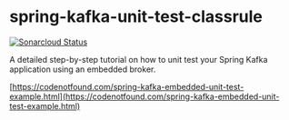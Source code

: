 # spring-kafka-unit-test-classrule

[![Sonarcloud Status](https://sonarcloud.io/api/project_badges/measure?project=com.codenotfound%3Aspring-kafka-unit-test-classrule&metric=alert_status)](https://sonarcloud.io/dashboard?id=com.codenotfound%3Aspring-kafka-unit-test-classrule)

A detailed step-by-step tutorial on how to unit test your Spring Kafka application using an embedded broker.

[https://codenotfound.com/spring-kafka-embedded-unit-test-example.html](https://codenotfound.com/spring-kafka-embedded-unit-test-example.html)
